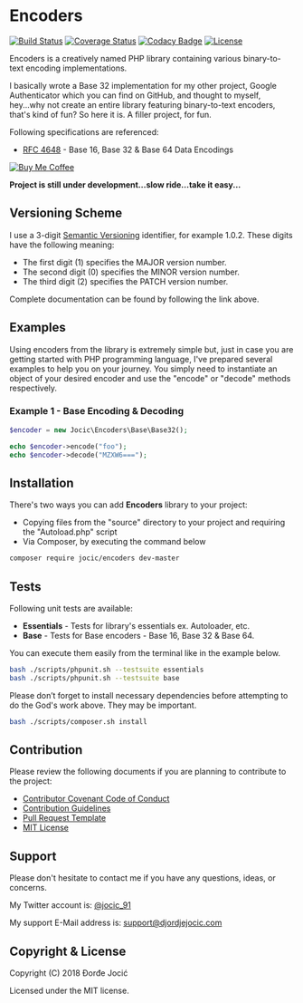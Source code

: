 # Encoders

[![Build Status](https://travis-ci.org/jocic/PHP.Encoders.svg?branch=master)](https://travis-ci.org/jocic/PHP.Encoders) [![Coverage Status](https://coveralls.io/repos/github/jocic/PHP.Encoders/badge.svg?branch=master)](https://coveralls.io/github/jocic/PHP.Encoders?branch=master) [![Codacy Badge](https://api.codacy.com/project/badge/Grade/4d076b843bb6460ca56c5428b1e8d14d)](https://www.codacy.com/app/jocic/PHP.Encoders?utm_source=github.com&amp;utm_medium=referral&amp;utm_content=jocic/PHP.Encoders&amp;utm_campaign=Badge_Grade) [![License](https://poser.pugx.org/jocic/encoders/license)](https://packagist.org/packages/jocic/encoders)

Encoders is a creatively named PHP library containing various binary-to-text encoding implementations.

I basically wrote a Base 32 implementation for my other project, Google Authenticator which you can find on GitHub, and thought to myself, hey...why not create an entire library featuring binary-to-text encoders, that's kind of fun? So here it is. A filler project, for fun.

Following specifications are referenced:

*   [RFC 4648](other/specifications/rfc4648.txt) - Base 16, Base 32 & Base 64 Data Encodings

[![Buy Me Coffee](images/buy-me-coffee.png)](https://www.paypal.me/DjordjeJocic)

**Project is still under development...slow ride...take it easy...**

## Versioning Scheme

I use a 3-digit [Semantic Versioning](https://semver.org/spec/v2.0.0.html) identifier, for example 1.0.2. These digits have the following meaning:

*   The first digit (1) specifies the MAJOR version number.
*   The second digit (0) specifies the MINOR version number.
*   The third digit (2) specifies the PATCH version number.

Complete documentation can be found by following the link above.

## Examples

Using encoders from the library is extremely simple but, just in case you are getting started with PHP programming language, I've prepared several examples to help you on your journey. You simply need to instantiate an object of your desired encoder and use the "encode" or "decode" methods respectively.

### Example 1 - Base Encoding & Decoding

```php
$encoder = new Jocic\Encoders\Base\Base32();

echo $encoder->encode("foo");
echo $encoder->decode("MZXW6===");
```

## Installation

There's two ways you can add **Encoders** library to your project:

*   Copying files from the "source" directory to your project and requiring the "Autoload.php" script
*   Via Composer, by executing the command below

```bash
composer require jocic/encoders dev-master
```

## Tests

Following unit tests are available:

*   **Essentials** - Tests for library's essentials ex. Autoloader, etc.
*   **Base** - Tests for Base encoders - Base 16, Base 32 & Base 64.

You can execute them easily from the terminal like in the example below.

```bash
bash ./scripts/phpunit.sh --testsuite essentials
bash ./scripts/phpunit.sh --testsuite base
```

Please don’t forget to install necessary dependencies before attempting to do the God's work above. They may be important.

```bash
bash ./scripts/composer.sh install
```

## Contribution

Please review the following documents if you are planning to contribute to the project:

*   [Contributor Covenant Code of Conduct](code_of_conduct.md)
*   [Contribution Guidelines](contributing.md)
*   [Pull Request Template](pull_request_template.md)
*   [MIT License](license.md)

## Support

Please don't hesitate to contact me if you have any questions, ideas, or concerns.

My Twitter account is: [@jocic_91](https://www.twitter.com/jocic_91)

My support E-Mail address is: [support@djordjejocic.com](mailto:support@djordjejocic.com)

## Copyright & License

Copyright (C) 2018 Đorđe Jocić

Licensed under the MIT license.
